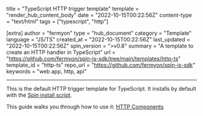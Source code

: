 title = "TypeScript HTTP trigger template"
template = "render_hub_content_body"
date = "2022-10-15T00:22:56Z"
content-type = "text/html"
tags = ["typescript", "http"]

[extra]
author = "fermyon"
type = "hub_document"
category = "Template"
language = "JS/TS"
created_at = "2022-10-15T00:22:56Z"
last_updated = "2022-10-15T00:22:56Z"
spin_version = ">v0.8"
summary =  "A template to create an HTTP handler in TypeScript"
url = "https://github.com/fermyon/spin-js-sdk/tree/main/templates/http-ts"
template_id = "http-ts"
repo_url = "https://github.com/fermyon/spin-js-sdk"
keywords = "web app, http, api"

---

This is the default HTTP trigger template for TypeScript. It installs by default with the [Spin install script](../../spin/install#installing-spin).

This guide walks you through how to use it: [HTTP Components](../../spin/javascript-components#http-components)
